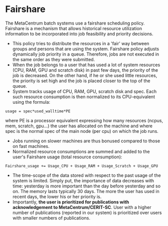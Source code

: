 # Fairshare

The MetaCentrum batch systems use a fairshare scheduling policy. Fairshare is a mechanism that allows historical resource utilization information to be incorporated into job feasibility and priority decisions.

- This policy tries to distribute the resources in a 'fair' way between groups and persons that are using the system. Fairshare policy adjusts dynamically job priority in a queue. Therefore, jobs are not executed in the same order as they were submitted.
- When the job belongs to a user that has used a lot of system resources (CPU, RAM, GPU and scratch disk) in past few days, the priority of the job is decreased. On the other hand, if he or she used little resources, the priority is set high and the job is placed closer to the top of the queue.
- System tracks usage of CPU, RAM, GPU, scratch disk and spec. Each such resource consumption is then normalized to its CPU-equivalent using the formula:

````
usage = spec*used_walltime*PE  
````

where PE is a processor equivalent expressing how many resources (ncpus, mem, scratch, gpu...) the user has allocated on the machine and where spec is the normal spec of the main node (per cpu) on which the job runs.

- Jobs running on slower machines are thus bonused compared to those on fast machines.
- Normalized resource consumptions are summed and added to the user's Fairshare usage (total resource consumption):


````
Fairshare_usage += Usage_CPU + Usage_RAM + Usage_Scratch + Usage_GPU
```` 

- The time-scope of the data stored with respect to the past usage of the system is limited. Simply put, the importance of data decreases with time: yesterday is more important than the day before yesterday and so on. The memory lasts typically 30 days. The more the user has used in recent days, the lower his or her priority is.
- Importantly, **the user is prioritized for publications with acknowledgement to MetaCentrum/CERIT-SC**. User with a higher number of publications (reported in our system) is prioritized over users with smaller numbers of publications.





